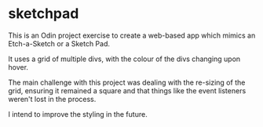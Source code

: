 # sketchpad

This is an Odin project exercise to create a web-based app which mimics an Etch-a-Sketch or a Sketch Pad.

It uses a grid of multiple divs, with the colour of the divs changing upon hover. 

The main challenge with this project was dealing with the re-sizing of the grid, ensuring it remained a square and that things like the event listeners weren't lost in the process.

I intend to improve the styling in the future.